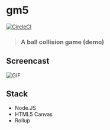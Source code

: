 # gm5

[![CircleCI](https://img.shields.io/circleci/project/github/RedSparr0w/node-csgo-parser.svg)](https://circleci.com/gh/Hackbit/nko2017-gm5/tree/master)

> ### A ball collision game (demo)

## Screencast


![GIF](https://media.giphy.com/media/l2QE6s3ISw2RUSd4A/giphy.gif)


## Stack
- Node.JS
- HTML5 Canvas
- Rollup

